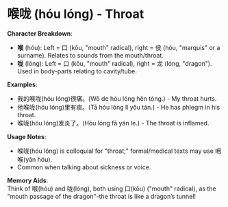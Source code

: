 # **喉咙 (hóu lóng) - Throat**

**Character Breakdown**:  
- **喉** (hóu): Left = 口 (kǒu, "mouth" radical), right = 侯 (hóu, "marquis" or a surname). Relates to sounds from the mouth/throat.  
- **咙** (lóng): Left = 口 (kǒu, "mouth" radical), right = 龙 (lóng, "dragon"). Used in body-parts relating to cavity/tube.

**Examples**:  
- 我的喉咙(hóu lóng)很痛。(Wǒ de hóu lóng hěn tòng.) - My throat hurts.  
- 他喉咙(hóu lóng)里有痰。(Tā hóu lóng lǐ yǒu tán.) - He has phlegm in his throat.  
- 喉咙(hóu lóng)发炎了。(Hóu lóng fā yán le.) - The throat is inflamed.

**Usage Notes**:  
- 喉咙(hóu lóng) is colloquial for "throat;" formal/medical texts may use 咽喉(yān hóu).  
- Common when talking about sickness or voice.

**Memory Aids**:  
Think of 喉(hóu) and 咙(lóng), both using 口(kǒu) ("mouth" radical), as the "mouth passage of the dragon"-the throat is like a dragon’s tunnel!